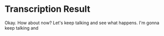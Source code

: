 # Transcription Result

Okay. How about now? Let's keep talking and see what happens. I'm gonna keep talking and